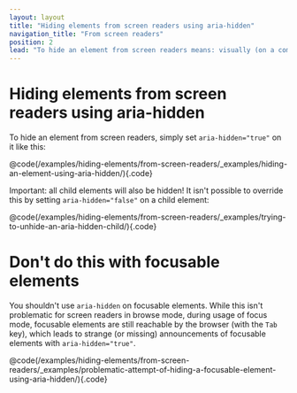 ```yaml
---
layout: layout
title: "Hiding elements from screen readers using aria-hidden"
navigation_title: "From screen readers"
position: 2
lead: "To hide an element from screen readers means: visually (on a computer screen) it is perceivable, but non-visual clients (for example screen readers) ignore it. This is done easily using ARIA, but you should never try this on focusable elements."
---
```


# Hiding elements from screen readers using aria-hidden

To hide an element from screen readers, simply set `aria-hidden="true"` on it like this:

@code(/examples/hiding-elements/from-screen-readers/_examples/hiding-an-element-using-aria-hidden/){.code}

Important: all child elements will also be hidden! It isn't possible to override this by setting `aria-hidden="false"` on a child element:

@code(/examples/hiding-elements/from-screen-readers/_examples/trying-to-unhide-an-aria-hidden-child/){.code}

# Don't do this with focusable elements

You shouldn't use `aria-hidden` on focusable elements. While this isn't problematic for screen readers in browse mode, during usage of focus mode, focusable elements are still reachable by the browser (with the `Tab` key), which leads to strange (or missing) announcements of focusable elements with `aria-hidden="true"`.

@code(/examples/hiding-elements/from-screen-readers/_examples/problematic-attempt-of-hiding-a-focusable-element-using-aria-hidden/){.code}